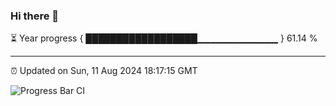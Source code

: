 ### Hi there 👋

⏳ Year progress { ██████████████████▁▁▁▁▁▁▁▁▁▁▁▁ } 61.14 %

---

⏰ Updated on Sun, 11 Aug 2024 18:17:15 GMT

![Progress Bar CI](https://github.com/liununu/liununu/workflows/Progress%20Bar%20CI/badge.svg)
